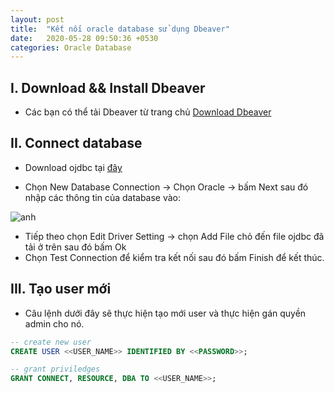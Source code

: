 ```yaml
---
layout: post
title:  "Kết nối oracle database sử dụng Dbeaver"
date:   2020-05-28 09:50:36 +0530
categories: Oracle Database
---
```

## I. Download && Install Dbeaver
- Các bạn có thể tải Dbeaver từ trang chủ [Download Dbeaver](https://dbeaver.io/download/)

## II. Connect database

- Download ojdbc tại [đây](https://www.oracle.com/database/technologies/jdbcdriver-ucp-downloads.html)

- Chọn New Database Connection -> Chọn Oracle -> bấm Next sau đó nhập các thông tin của database vào:

![anh](https://tuhalang.github.io/assets/images/ora.png)

- Tiếp theo chọn Edit Driver Setting -> chọn Add File chỏ đến file ojdbc đã tải ở trên sau đó bấm Ok 
- Chọn Test Connection để kiểm tra kết nối sau đó bấm Finish để kết thúc.

## III. Tạo user mới

- Câu lệnh dưới đây sẽ thực hiện tạo mới user và thực hiện gán quyền admin cho nó.

```sql
-- create new user
CREATE USER <<USER_NAME>> IDENTIFIED BY <<PASSWORD>>;

-- grant priviledges
GRANT CONNECT, RESOURCE, DBA TO <<USER_NAME>>;
```
